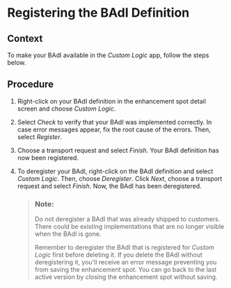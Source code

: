 <!-- loio7661c4b18eb44be18e86edee9c3af482 -->

# Registering the BAdI Definition



## Context

To make your BAdI available in the *Custom Logic* app, follow the steps below.



## Procedure

1.  Right-click on your BAdI definition in the enhancement spot detail screen and choose *Custom Logic*.

2.  Select *Check* to verify that your BAdI was implemented correctly. In case error messages appear, fix the root cause of the errors. Then, select *Register*.

3.  Choose a transport request and select *Finish*. Your BAdI definition has now been registered.

4.  To deregister your BAdI, right-click on the BAdI definition and select *Custom Logic*. Then, choose *Deregister*. Click *Next*, choose a transport request and select *Finish*. Now, the BAdI has been deregistered.

    > ### Note:  
    > Do not deregister a BAdI that was already shipped to customers. There could be existing implementations that are no longer visible when the BAdI is gone.
    > 
    > Remember to deregister the BAdI that is registered for *Custom Logic* first before deleting it. If you delete the BAdI without deregistering it, you'll receive an error message preventing you from saving the enhancement spot. You can go back to the last active version by closing the enhancement spot without saving.


